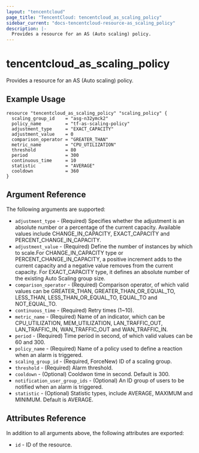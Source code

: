 ```yaml
---
layout: "tencentcloud"
page_title: "TencentCloud: tencentcloud_as_scaling_policy"
sidebar_current: "docs-tencentcloud-resource-as_scaling_policy"
description: |-
  Provides a resource for an AS (Auto scaling) policy.
---
```


# tencentcloud_as_scaling_policy

Provides a resource for an AS (Auto scaling) policy.

## Example Usage

```hcl
resource "tencentcloud_as_scaling_policy" "scaling_policy" {
  scaling_group_id    = "asg-n32ymck2"
  policy_name         = "tf-as-scaling-policy"
  adjustment_type     = "EXACT_CAPACITY"
  adjustment_value    = 0
  comparison_operator = "GREATER_THAN"
  metric_name         = "CPU_UTILIZATION"
  threshold           = 80
  period              = 300
  continuous_time     = 10
  statistic           = "AVERAGE"
  cooldown            = 360
}
```

## Argument Reference

The following arguments are supported:

* `adjustment_type` - (Required) Specifies whether the adjustment is an absolute number or a percentage of the current capacity. Available values include CHANGE_IN_CAPACITY, EXACT_CAPACITY and PERCENT_CHANGE_IN_CAPACITY.
* `adjustment_value` - (Required) Define the number of instances by which to scale.For CHANGE_IN_CAPACITY type or PERCENT_CHANGE_IN_CAPACITY, a positive increment adds to the current capacity and a negative value removes from the current capacity. For EXACT_CAPACITY type, it defines an absolute number of the existing Auto Scaling group size.
* `comparison_operator` - (Required) Comparison operator, of which valid values can be GREATER_THAN, GREATER_THAN_OR_EQUAL_TO, LESS_THAN, LESS_THAN_OR_EQUAL_TO, EQUAL_TO and NOT_EQUAL_TO.
* `continuous_time` - (Required) Retry times (1~10).
* `metric_name` - (Required) Name of an indicator, which can be CPU_UTILIZATION, MEM_UTILIZATION, LAN_TRAFFIC_OUT, LAN_TRAFFIC_IN, WAN_TRAFFIC_OUT and WAN_TRAFFIC_IN.
* `period` - (Required) Time period in second, of which valid values can be 60 and 300.
* `policy_name` - (Required) Name of a policy used to define a reaction when an alarm is triggered.
* `scaling_group_id` - (Required, ForceNew) ID of a scaling group.
* `threshold` - (Required) Alarm threshold.
* `cooldown` - (Optional) Cooldwon time in second. Default is 300.
* `notification_user_group_ids` - (Optional) An ID group of users to be notified when an alarm is triggered.
* `statistic` - (Optional) Statistic types, include AVERAGE, MAXIMUM and MINIMUM. Default is AVERAGE.

## Attributes Reference

In addition to all arguments above, the following attributes are exported:

* `id` - ID of the resource.



